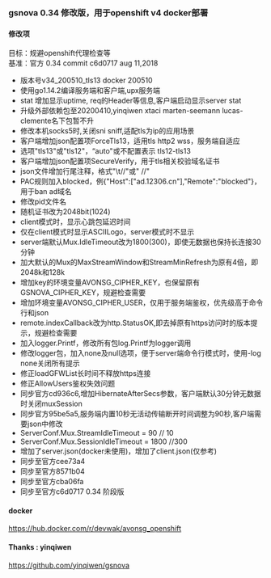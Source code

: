 

### gsnova 0.34 修改版，用于openshift v4 docker部署  


#### 修改项  

目标：规避openshift代理检查等  
基准：官方 0.34 commit  c6d0717 aug 11,2018  
- 版本号v34_200510_tls13 docker 200510  
- 使用go1.14.2编译服务端和客户端,upx服务端  
- stat 增加显示uptime, req的Header等信息,客户端启动显示server stat  
- 升级外部依赖包至20200410,yinqiwen xtaci marten-seemann lucas-clemente名下包暂不升  
- 修改本机socks5时,关闭sni sniff,适配tls为ip的应用场景  
- 客户端增加json配置项ForceTls13，适用tls http2 wss，服务端自适应  
- 选项"tls13"或"tls12"，“auto"或不配置表示 tls12-tls13  
- 客户端增加json配置项SecureVerify，用于tls相关校验域名证书   
- json文件增加行尾注释，格式"\t//"或" //"  
- PAC规则加入blocked，例{"Host":["ad.12306.cn"],"Remote":"blocked"}，用于ban ad域名  
- 修改pid文件名  
- 随机证书改为2048bit(1024)  
- client模式时，显示心跳包延迟时间  
- 仅在client模式时显示ASCIILogo，server模式时不显示  
- server端默认Mux.IdleTimeout改为1800(300)，即使无数据也保持长连接30分钟  
- 加大默认的Mux的MaxStreamWindow和StreamMinRefresh为原有4倍，即2048k和128k  
- 增加key的环境变量AVONSG_CIPHER_KEY，也保留原有GSNOVA_CIPHER_KEY，规避检查需要  
- 增加环境变量AVONSG_CIPHER_USER，仅用于服务端鉴权，优先级高于命令行和json  
- remote.indexCallback改为http.StatusOK,即去掉原有https访问时的版本提示，规避检查需要  
- 加入logger.Printf，修改所有包log.Printf为logger调用  
- 修改logger包，加入none及null选项，便于server端命令行模式时，使用-log none关闭所有提示  
- 修正loadGFWList长时间不释放https连接  
- 修正AllowUsers鉴权失效问题
- 同步官方cd936c6,增加HibernateAfterSecs参数，客户端默认30分钟无数据时关闭muxSession    
- 同步官方95be5a5,服务端内置10秒无活动传输断开时间调整为90秒,客户端需要json中修改      
- ServerConf.Mux.StreamIdleTimeout = 90 // 10  
- ServerConf.Mux.SessionIdleTimeout = 1800 //300  
- 增加了server.json(docker未使用)，增加了client.json(仅参考)  
- 同步至官方cee73a4  
- 同步至官方8571b04  
- 同步至官方cba06fa  
- 同步至官方c6d0717 0.34 阶段版  

#### docker  
<https://hub.docker.com/r/devwak/avonsg_openshift>  


#### Thanks : yinqiwen  
<https://github.com/yinqiwen/gsnova>  
  
  
  

